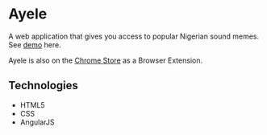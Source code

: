 # Ayele

A web application that gives you access to popular Nigerian sound memes. See [demo](https://seunsaber.github.io/ayele) here.

Ayele is also on the [Chrome Store](https://chrome.google.com/webstore/detail/ayele/mofmacjoobfichblfeohnnoenkbodlnh?hl=en-US) as a Browser Extension.

## Technologies

- HTML5
- CSS
- AngularJS

